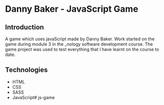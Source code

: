 # Danny Baker - JavaScript Game

## Introduction

A game which uses javaScript made by Danny Baker. Work started on the game during module 3 in the _nology software development course. The game project was used to test everything that I have learnt on the course to date.

## Technologies

* HTML
* CSS
* SASS
* JavaScript#   j s - g a m e  
 